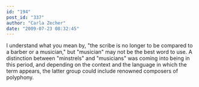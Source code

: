 ```yaml
---
id: "194"
post_id: "337"
author: "Carla Zecher"
date: "2009-07-23 08:32:45"
---
```

I understand what you mean by, "the scribe is no longer to be compared to a barber or a musician," but "musician" may not be the best word to use. A distinction between "minstrels" and "musicians" was coming into being in this period, and depending on the context and the language in which the term appears, the latter group could include renowned composers of polyphony.
